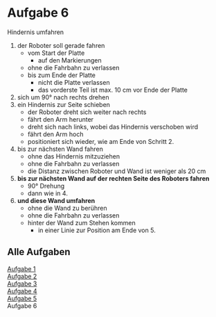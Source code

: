 # Aufgabe 6

Hindernis umfahren

1. der Roboter soll gerade fahren
   - vom Start der Platte
     - auf den Markierungen
   - ohne die Fahrbahn zu verlassen
   - bis zum Ende der Platte
     - nicht die Platte verlassen
     - das vorderste Teil ist max. 10 cm vor Ende der Platte
2. sich um 90° nach rechts drehen
3. ein Hindernis zur Seite schieben
   - der Roboter dreht sich weiter nach rechts
   - fährt den Arm herunter
   - dreht sich nach links, wobei das Hindernis verschoben wird
   - fährt den Arm hoch
   - positioniert sich wieder, wie am Ende von Schritt 2.
4. bis zur nächsten Wand fahren
   - ohne das Hindernis mitzuziehen
   - ohne die Fahrbahn zu verlassen
   - die Distanz zwischen Roboter und Wand ist weniger als 20 cm
5. **bis zur nächsten Wand auf der rechten Seite des Roboters fahren**
   - 90° Drehung
   - dann wie in 4.
6. **und diese Wand umfahren**
   - ohne die Wand zu berühren
   - ohne die Fahrbahn zu verlassen
   - hinter der Wand zum Stehen kommen
     - in einer Linie zur Position am Ende von 5.


## Alle Aufgaben
[Aufgabe 1](e1.md)  
[Aufgabe 2](e2.md)  
[Aufgabe 3](e3.md)  
[Aufgabe 4](e4.md)  
[Aufgabe 5](e5.md)  
Aufgabe 6